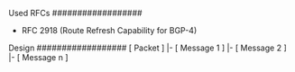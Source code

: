 Used RFCs
##################
- RFC 2918 (Route Refresh Capability for BGP-4)


Design
##################
[ Packet ]
 |- [ Message 1 ]
 |- [ Message 2 ]
 |- [ Message n ]